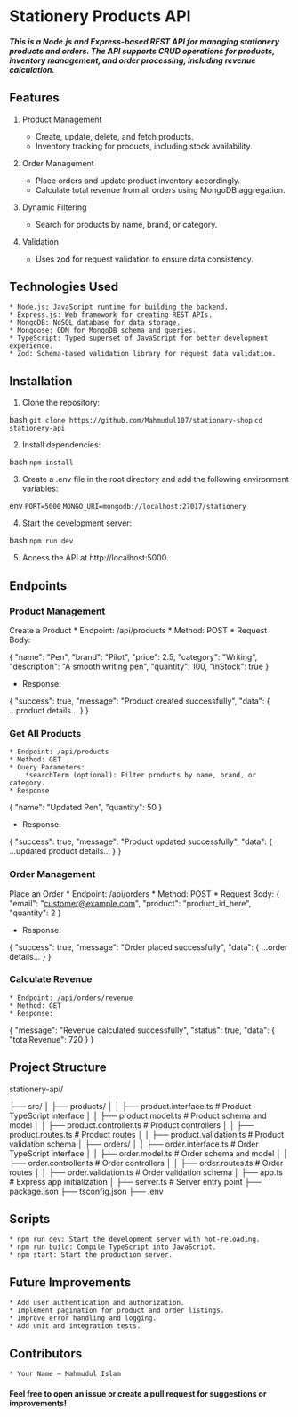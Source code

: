 # Stationery Products API

##### This is a Node.js and Express-based REST API for managing stationery products and orders. The API supports CRUD operations for products, inventory management, and order processing, including revenue calculation.

## Features
1. Product Management

    * Create, update, delete, and fetch products.
    * Inventory tracking for products, including stock availability.

2. Order Management

    * Place orders and update product inventory accordingly.
    * Calculate total revenue from all orders using MongoDB aggregation.

3. Dynamic Filtering

    * Search for products by name, brand, or category.

4. Validation

    * Uses zod for request validation to ensure data consistency.


## Technologies Used

    * Node.js: JavaScript runtime for building the backend.
    * Express.js: Web framework for creating REST APIs.
    * MongoDB: NoSQL database for data storage.
    * Mongoose: ODM for MongoDB schema and queries.
    * TypeScript: Typed superset of JavaScript for better development experience.
    * Zod: Schema-based validation library for request data validation.


## Installation

1. Clone the repository:

bash
``` git clone https://github.com/Mahmudul107/stationary-shop ```
```cd stationery-api```

2. Install dependencies:

bash
```npm install```

3. Create a .env file in the root directory and add the following environment variables:

env
```PORT=5000```
```MONGO_URI=mongodb://localhost:27017/stationery```

4. Start the development server:

bash
```npm run dev```

5. Access the API at http://localhost:5000.


## Endpoints

### Product Management
Create a Product
    * Endpoint: /api/products
    * Method: POST
    * Request Body:

{
  "name": "Pen",
  "brand": "Pilot",
  "price": 2.5,
  "category": "Writing",
  "description": "A smooth writing pen",
  "quantity": 100,
  "inStock": true
}

* Response:

{
  "success": true,
  "message": "Product created successfully",
  "data": { ...product details... }
}

### Get All Products

    * Endpoint: /api/products
    * Method: GET
    * Query Parameters:
        *searchTerm (optional): Filter products by name, brand, or category.
    * Response
{
  "name": "Updated Pen",
  "quantity": 50
}

* Response:

{
  "success": true,
  "message": "Product updated successfully",
  "data": { ...updated product details... }
}

### Order Management
Place an Order
    * Endpoint: /api/orders
    * Method: POST
    * Request Body:
{
  "email": "customer@example.com",
  "product": "product_id_here",
  "quantity": 2
}

* Response:

{
  "success": true,
  "message": "Order placed successfully",
  "data": { ...order details... }
}

### Calculate Revenue
    * Endpoint: /api/orders/revenue
    * Method: GET
    * Response:

{
  "message": "Revenue calculated successfully",
  "status": true,
  "data": {
    "totalRevenue": 720
    }
}

## Project Structure
stationery-api/

├── src/
│   ├── products/
│   │   ├── product.interface.ts   # Product TypeScript interface
│   │   ├── product.model.ts       # Product schema and model
│   │   ├── product.controller.ts  # Product controllers
│   │   ├── product.routes.ts      # Product routes
│   │   ├── product.validation.ts  # Product validation schema
│   ├── orders/
│   │   ├── order.interface.ts     # Order TypeScript interface
│   │   ├── order.model.ts         # Order schema and model
│   │   ├── order.controller.ts    # Order controllers
│   │   ├── order.routes.ts        # Order routes
│   │   ├── order.validation.ts    # Order validation schema
│   ├── app.ts                     # Express app initialization
│   ├── server.ts                  # Server entry point
├── package.json
├── tsconfig.json
├── .env

## Scripts
    * npm run dev: Start the development server with hot-reloading.
    * npm run build: Compile TypeScript into JavaScript.
    * npm start: Start the production server.

## Future Improvements
    * Add user authentication and authorization.
    * Implement pagination for product and order listings.
    * Improve error handling and logging.
    * Add unit and integration tests.

## Contributors

    * Your Name – Mahmudul Islam
#### Feel free to open an issue or create a pull request for suggestions or improvements!
